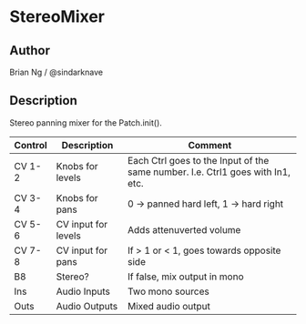 # StereoMixer

## Author

Brian Ng / @sindarknave

## Description

Stereo panning mixer for the Patch.init().

| Control | Description | Comment |
| --- | --- | --- |
| CV 1-2 | Knobs for levels | Each Ctrl goes to the Input of the same number. I.e. Ctrl1 goes with In1, etc. |
| CV 3-4 | Knobs for pans | 0 -> panned hard left, 1 -> hard right |
| CV 5-6 | CV input for levels | Adds attenuverted volume |
| CV 7-8 | CV input for pans | If > 1 or < 1, goes towards opposite side |
| B8 | Stereo? | If false, mix output in mono |
| Ins | Audio Inputs | Two mono sources |
| Outs | Audio Outputs | Mixed audio output |
